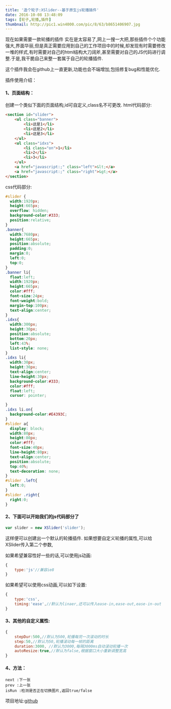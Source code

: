```yaml
---
title: '造个轮子:XSlider--基于原生js轮播插件'
date: 2016-10-08 13:48:09
tags: [轮子,轮播,插件]
thumbnail: http://pic1.win4000.com/pic/8/63/b8651406907.jpg
---
```


现在如果需要一款轮播的插件 实在是太容易了,网上一搜一大把,那些插件个个功能强大,界面华丽,但是真正需要应用到自己的工作项目中的时候,却发现有时需要修改一堆的样式,有时需要对自己的html结构大刀阔斧,甚至需要对自己的JS代码进行调整.于是,我干脆自己来整一套属于自己的轮播插件.

这个插件我会在github上一直更新,功能也会不端增加,包括修复bug和性能优化.




插件使用介绍：
#### 1、页面结构：

创建一个类似下面的页面结构,id可自定义,class名不可更改.
html代码部分:
```html
<section id="slider">
    <ul class="banner">
        <li>这是1</li>
        <li>这是2</li>
        <li>这是3</li>
    </ul>
    <ul class="idxs">
        <li class="on">1</li>
        <li>2</li>
        <li>3</li>
    </ul>
    <a href="javascript:;" class="left">&lt;</a>
    <a href="javascript:;" class="right">&gt;</a>
</section>
```
css代码部分:
```css
#slider {
  width:1920px;
  height:665px;
  overflow: hidden;
  background-color:#333;
  position:relative;
}
.banner{
  width:7680px;
  height:665px;
  position:absolute;
  padding:0;
  margin:0;
  left:0;
  top:0;
}
.banner li{
  float:left;
  width:1920px;
  height:665px;
  color:#fff;
  font-size:24px;
  font-weight:bold;
  margin-top:100px;
  text-align:center;
}
.idxs{
  width:300px;
  height:30px;
  position:absolute;
  bottom:20px;
  left:43%;
  list-style: none;
}
.idxs li{
  width:30px;
  height:30px;
  text-align:center;
  line-height:30px;
  background-color:#333;
  color:#fff;
  float:left;
  cursor: pointer;

}
.idxs li.on{
  background-color:#E4393C;
}
#slider a{
  display: block;
  width:80px;
  height:80px;
  color:#fff;
  font-size:40px;
  line-height:80px;
  text-align:center;
  position:absolute;
  top:40%;
  text-decoration: none;
}
#slider .left{
  left:0;
}
#slider .right{
  right:0;
}
```
#### 2、下面可以开始我们的js代码部分了

```javascript
var slider = new XSlider('slider');
```

这样便可以创建出一个默认的轮播插件.
如果想要自定义轮播的属性,可以给XSlider传入第二个参数,

如果希望兼容性好一些的话,可以使用js动画:
```javascript
{
    type:'js'//兼容ie8
}
```
如果希望可以使用css动画,可以如下设置:
```javascript
{
    type:'css',
    timing:'ease',//默认为linaer,还可以传入ease-in,ease-out,ease-in-out
}
```
#### 3、其他的自定义属性:

```javascript
{
    stepDur:500,//默认为500,轮播每完一次滚动的时长
    step:50,//默认为50,轮播滚动每一帧的距离
    duration:3000, //默认为3000,每隔3000ms自动滚动轮播一次
    autoResize:true,//默认为false,根据窗口大小重新调整宽高
}
```
#### 4、方法：

````
next :下一张
prev :上一张
isRun :检测是否正在切换图片,返回true/false
````



项目地址:[github](https://github.com/cMing404/XSlider)


